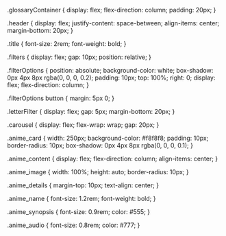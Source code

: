 .glossaryContainer {
  display: flex;
  flex-direction: column;
  padding: 20px;
}

.header {
  display: flex;
  justify-content: space-between;
  align-items: center;
  margin-bottom: 20px;
}

.title {
  font-size: 2rem;
  font-weight: bold;
}

.filters {
  display: flex;
  gap: 10px;
  position: relative;
}

.filterOptions {
  position: absolute;
  background-color: white;
  box-shadow: 0px 4px 8px rgba(0, 0, 0, 0.2);
  padding: 10px;
  top: 100%;
  right: 0;
  display: flex;
  flex-direction: column;
}

.filterOptions button {
  margin: 5px 0;
}

.letterFilter {
  display: flex;
  gap: 5px;
  margin-bottom: 20px;
}

.carousel {
  display: flex;
  flex-wrap: wrap;
  gap: 20px;
}

.anime_card {
  width: 250px;
  background-color: #f8f8f8;
  padding: 10px;
  border-radius: 10px;
  box-shadow: 0px 4px 8px rgba(0, 0, 0, 0.1);
}

.anime_content {
  display: flex;
  flex-direction: column;
  align-items: center;
}

.anime_image {
  width: 100%;
  height: auto;
  border-radius: 10px;
}

.anime_details {
  margin-top: 10px;
  text-align: center;
}

.anime_name {
  font-size: 1.2rem;
  font-weight: bold;
}

.anime_synopsis {
  font-size: 0.9rem;
  color: #555;
}

.anime_audio {
  font-size: 0.8rem;
  color: #777;
}
